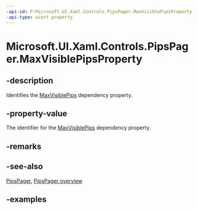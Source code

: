 ```yaml
---
-api-id: P:Microsoft.UI.Xaml.Controls.PipsPager.MaxVisiblePipsProperty
-api-type: winrt property
---
```


# Microsoft.UI.Xaml.Controls.PipsPager.MaxVisiblePipsProperty

<!--
public static Windows.UI.Xaml.DependencyProperty MaxVisiblePipsProperty { get; }
-->

## -description

Identifies the [MaxVisiblePips](pipspager_maxvisiblepips.md) dependency property.

## -property-value

The identifier for the [MaxVisiblePips](pipspager_maxvisiblepips.md) dependency property.

## -remarks

## -see-also

[PipsPager](pipspager.md), [PipsPager overview](/windows/apps/design/controls/pipspager)

## -examples
